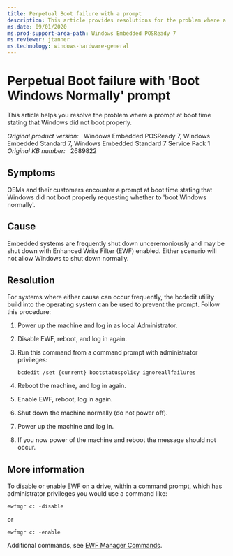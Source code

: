 ```yaml
---
title: Perpetual Boot failure with a prompt
description: This article provides resolutions for the problem where a prompt at boot time stating that Windows did not boot properly.
ms.date: 09/01/2020
ms.prod-support-area-path: Windows Embedded POSReady 7
ms.reviewer: jtanner
ms.technology: windows-hardware-general
---
```

# Perpetual Boot failure with 'Boot Windows Normally' prompt

This article helps you resolve the problem where a prompt at boot time stating that Windows did not boot properly.

_Original product version:_ &nbsp; Windows Embedded POSReady 7, Windows Embedded Standard 7, Windows Embedded Standard 7 Service Pack 1  
_Original KB number:_ &nbsp; 2689822

## Symptoms

OEMs and their customers encounter a prompt at boot time stating that Windows did not boot properly requesting whether to 'boot Windows normally'.

## Cause

Embedded systems are frequently shut down unceremoniously and may be shut down with Enhanced Write Filter (EWF) enabled. Either scenario will not allow Windows to shut down normally.

## Resolution

For systems where either cause can occur frequently, the bcdedit utility build into the operating system can be used to prevent the prompt. Follow this procedure:

1. Power up the machine and log in as local Administrator.

1. Disable EWF, reboot, and log in again.

1. Run this command from a command prompt with administrator privileges:

    ```console
    bcdedit /set {current} bootstatuspolicy ignoreallfailures
    ```

1. Reboot the machine, and log in again.

1. Enable EWF, reboot, log in again.

1. Shut down the machine normally (do not power off).

1. Power up the machine and log in.

1. If you now power of the machine and reboot the message should not occur.

## More information

To disable or enable EWF on a drive, within a command prompt, which has administrator privileges you would use a command like:

```console
ewfmgr c: -disable
```

or

```console
ewfmgr c: -enable
```

Additional commands, see [EWF Manager Commands](/previous-versions/windows/embedded/ms940853(v=winembedded.5)).
